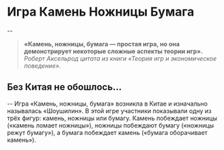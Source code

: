 # Игра Камень Ножницы Бумага
--

> __«Камень, ножницы, бумага — простая игра, но она демонстрирует некоторые сложные аспекты теории игр».__ <br> _Роберт Аксельрод цитата из книги «Теория игр и экономическое поведение»._

## Без Китая не обошлось...
--
Игра «Камень, ножницы, бумага» возникла в Китае и изначально называлась «Шоушилин». В этой игре участники показывали одну из трёх фигур: камень, ножницы или бумагу. Камень побеждает ножницы («камень ломает ножницы»), ножницы побеждают бумагу («ножницы режут бумагу»), а бумага побеждает камень («бумага оборачивает камень»).